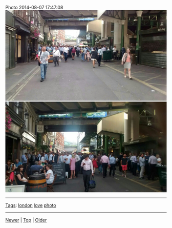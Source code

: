 <!--
title: Photo 2014-08-07 17
date: 2020-06-28T14:51:45.106Z
tags: london, love, photo
-->





Photo 2014-08-07 17:47:08
![](94080388942-0.jpg)
![](94080388942-1.jpg)

<!--BOTTOM-POST-NAVIGATION-->
---

[Tags](tags.md): [london](tag-london.md) [love](tag-love.md) [photo](tag-photo.md)

---

[Newer](94045181622.md) | [Top](index.md) | [Older](94483495857.md)
